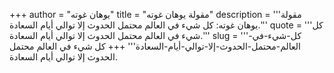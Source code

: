 +++
author = "يوهان غوته"
title = "مقولة يوهان غوته"
description = '''مقولة يوهان غوته: كل شيء في العالم محتمل الحدوث إلا توالي أيام السعادة.'''
quote = '''كل شيء في العالم محتمل الحدوث إلا توالي أيام السعادة.'''
slug = '''كل-شيء-في-العالم-محتمل-الحدوث-إلا-توالي-أيام-السعادة'''
+++
كل شيء في العالم محتمل الحدوث إلا توالي أيام السعادة.
